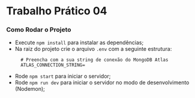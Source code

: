 # Trabalho Prático 04
### Como Rodar o Projeto
* Execute `npm install` para instalar as dependências;
* Na raiz do projeto crie o arquivo `.env` com a seguinte estrutura:
  ```
    # Preencha com a sua string de conexão do MongoDB Atlas
    ATLAS_CONNECTION_STRING=
  ```
* Rode `npm start` para iniciar o servidor;
* Rode `npm run dev` para iniciar o servidor no modo de desenvolvimento (Nodemon);
